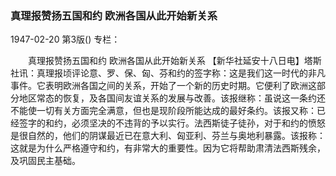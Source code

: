 ### 真理报赞扬五国和约  欧洲各国从此开始新关系

1947-02-20
第3版()
专栏：

　　真理报赞扬五国和约
    欧洲各国从此开始新关系
    【新华社延安十八日电】塔斯社讯：真理报顷评论意、罗、保、匈、芬和约的签字称：这是我们这一时代的非凡事件。它表明欧洲各国之间的关系，开始了一个新的历史时期。它便利了欧洲这部分地区常态的恢复，及各国间友谊关系的发展与改善。该报继称：虽说这一条约还不能使一切有关方面完全满意，但也是现阶段所能达成的最好条约。该报又称：已经签字的和约，必须坚决的不违背的予以实行。法西斯徒子徒孙，对于和约的愤怒是很自然的，他们的阴谋最近已在意大利、匈亚利、芬兰与奥地利暴露。该报称：这就是为什么严格遵守和约，有非常大的重要性。因为它将帮助肃清法西斯残余，及巩固民主基础。
